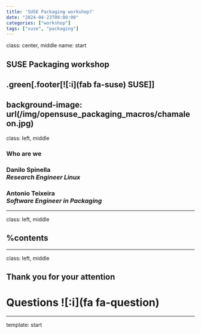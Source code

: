 ```yaml
---
title: 'SUSE Packaging workshop?'
date: "2024-04-23T09:00:00"
categories: ["workshop"]
tags: ["suse", "packaging"]
---
```

class: center, middle
name: start

## SUSE Packaging workshop

.green[.footer[![:i](fab fa-suse) SUSE]]
---
background-image: url(/img/opensuse_packaging_macros/chamaleon.jpg)
---
class: left, middle

### Who are we

### Danilo Spinella</br>_Research Engineer Linux_

### Antonio Teixeira</br>_Software Engineer in Packaging_

---
class: left, middle

## %contents


---
class: left, middle

## Thank you for your attention

# Questions ![:i](fa fa-question)

---
template: start

